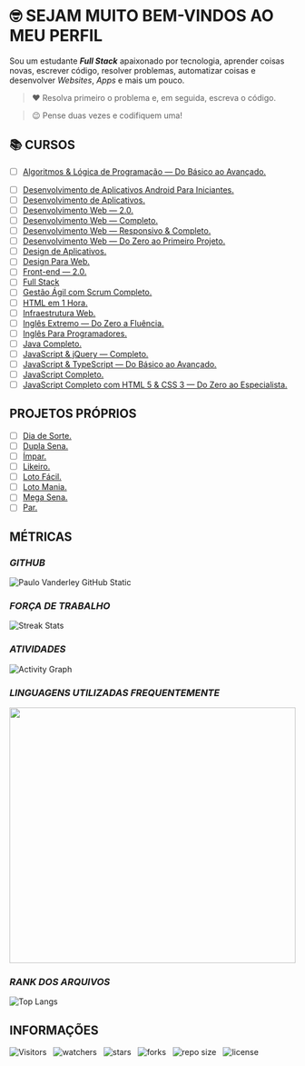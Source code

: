 <!-- TITULO -->
# :nerd_face: **SEJAM MUITO BEM-VINDOS AO MEU PERFIL**

<!-- DESCRIÇÃO -->
Sou um estudante ***Full Stack*** apaixonado por tecnologia, aprender coisas novas, escrever código, resolver problemas, automatizar coisas e desenvolver *Websites*, *Apps* e mais um pouco.

<!-- CITAÇÕES -->
> :heart: Resolva primeiro o problema e, em seguida, escreva o código.

> :wink: Pense duas vezes e codifiquem uma!

<!-- CONTATOS -->

<!-- CURSOS -->
## :books: **CURSOS**

<!-- * [ ] [Agência Web.](https://github.com/Devsgeeknerd/cur-age-web) -->
* [ ] [Algoritmos & Lógica de Programação — Do Básico ao Avançado.](https://github.com/Devsgeeknerd/cur-alg-log-pro-bas-ava)
<!-- * [ ] [Android Arch.](https://github.com/Devsgeeknerd/cur-and-arc) -->
<!-- * [ ] [Android Express.](https://github.com/Devsgeeknerd/cur-and-exp) -->
<!-- * [ ] [Android Para iniciantes.](https://github.com/Devsgeeknerd/cur-and-par-ini) -->
<!-- * [ ] [Angular 2 — Desmistificado.](https://github.com/Devsgeeknerd/cur-ang-des) -->
<!-- * [ ] [Aprenda Rápido Unity 3D.](https://github.com/Devsgeeknerd/cur-apr-rap-uni-3d) -->
<!-- * [ ] [Bancos de Dados.](https://gihub.com/Devsgeeknerd/cur-ban-dad) -->
<!-- * [ ] [Bootstrap 4 — Ultimate.](https://github.com/Devsgeeknerd/cur-boo-ult) -->
* [ ] [Desenvolvimento de Aplicativos Android Para Iniciantes.](https://github.com/Devsgeeknerd/cur-des-apl-and-par-ini)
* [ ] [Desenvolvimento de Aplicativos.](https://github.com/Devsgeeknerd/cur-des-apl)
* [ ] [Desenvolvimento Web — 2.0.](https://github.com/Desvgeeknerd/cur-des-web)
* [ ] [Desenvolvimento Web — Completo.](https://github.com/Devsgeeknerd/cur-des-web-com)
* [ ] [Desenvolvimento Web — Responsivo & Completo.](https://github.com/Devsgeeknerd/cur-web-res-com)
* [ ] [Desenvolvimento Web — Do Zero ao Primeiro Projeto.](https://github.com/Devsgeeknerd/cur-des-web-zer-pri-pro)
* [ ] [Design de Aplicativos.](https://github.com/Devsgeeknerd/cur-des-apl)
* [ ] [Design Para Web.](https://github.com/Devsgeeknerd/cur-des-par-web)
* [ ] [Front-end — 2.0.](https://github.com/Devsgeeknerd/cur-fro-end)
* [ ] [Full Stack](https://github.com/Devsgeeknerd/cur-ful-sta)
* [ ] [Gestão Ágil com Scrum Completo.](https://github.com/Devsgeeknerd/cur-ges-agi-scr-com)
* [ ] [HTML em 1 Hora.](https://github.com/Devsgeeknerd/cur-htm-hor)
* [ ] [Infraestrutura Web.](https://github.com/Devsgeeknerd/cur-inf-web)
* [ ] [Inglês Extremo — Do Zero a Fluência.](https://github.com/Devsgeeknerd/cur-ing-ext-zer-flu)
* [ ] [Inglês Para Programadores.](https://github.com/Devsgeeknerd/cur-ing-par-pro)
* [ ] [Java Completo.](https://github.com/Devsgeeknerd/cur-jv-com)
* [ ] [JavaScript & jQuery — Completo.](https://github.com/Devsgeeknerd/cur-js-jqu-com)
* [ ] [JavaScript & TypeScript — Do Básico ao Avançado.](https://github.com/Devsgeeknerd/cur-js-typ-bas-ava)
* [ ] [JavaScript Completo.](https://github.com/Devsgeeknerd/cur-js-com)
* [ ] [JavaScript Completo com HTML 5 & CSS 3 — Do Zero ao Especialista.](https://github.com/Devsgeeknerd/cur-js-com-htm-css-zer-esp)
<!-- * [ ] [Kanban Completo.](https://github.com/Devsgeeknerd/cur-kan-com) -->
<!-- * [ ] [Kotlin Completo.](https://github.com/Devsgeeknerd/cur-kot-com) -->
<!-- * [ ] [Kotlin Para Iniciantes.](https://github.com/Devsgeeknerd/cur-kot-par-ini) -->
<!-- * [ ] [Lógica de Programação.](https://github.com/Devsgeeknerd/cur-log-pro) -->
<!-- * [ ] [Marketing Digital Para Programadores.](https://github.com/Devsgeeknerd/cur-mar-par-pro) -->
<!-- * [ ] [Node.js.](https://github.com/Devsgeeknerd/cur-nod) -->
<!-- * [ ] [PHP Jedi.](https://github.com/Devsgeeknerd/cur-php-jed) -->
<!-- * [ ] [Produtividade Para Programadores.](https://github.com/Devsgeeknerd/cur-pro-par-pro) -->
<!-- * [ ] [React.js Ninja.](https://github.com/Devsgeeknerd/cur-rea-nin) -->
<!-- * [ ] [SEO Para sites WordPress.](https://github.com/Devsgeeknerd/cur-seo-par-sit-wp) -->
<!-- * [ ] [Unity 5 — Como Criar um Jogo de Plataforma 3D.](https://github.com/Devsgeeknerd/cur-uni-com-cri-jog-pla-3d) -->
<!-- * [ ] [Web Design Express.](https://github.com/Devsgeeknerd/cur-web-des-exp) -->
<!-- * [ ] [Webmaster Front-end completo.](https://github.com/Devsgeeknerd/cur-wm-fron-end-com) -->
<!-- * [ ] [Wordpress Completo.](https://github.com/Devsgeeknerd/cur-wp-com) -->

<!-- PROJETOS DOS CURSOS -->
<!-- ## :mortar_board: **PROJETOS DOS CURSOS** -->

<!-- * [ ] DevsPortal. -->

<!-- TREINAMENTOS -->
<!-- ## **TREINAMENTOS** -->

<!-- * [ ] WordPress. -->

<!-- WORKSHOPS -->
<!-- ## **PROJETOS DOS WORKSHOPS** -->

<!-- O QUE APRENDI -->
<!-- ## **O QUE APRENDI** -->

<!-- LINGUAGENS -->
<!-- ### *LINGUAGENS* -->

<!-- METODOLOGIAS -->
<!-- ### *METODOLOGIAS* -->

<!-- FRAMEWORKS -->
<!-- ### *FRAMEWORKS* -->

<!-- BIBLIOTECAS -->
<!-- ### *BIBLIOTECAS* -->

<!-- FERRAMENTAS -->
<!-- ### *FERRAMENTAS* -->

<!-- PROJETOS PRÓPRIOS -->
## **PROJETOS PRÓPRIOS**

* [ ] [Dia de Sorte.](https://github.com/Devsgeeknerd/pro-dia-sor)
* [ ] [Dupla Sena.](https://github.com/Devsgeeknerd/pro-dup-sen)
* [ ] [Ímpar.](https://github.com/Devsgeeknerd/pro-imp)
* [ ] [Likeiro.](https://github.com/Devsgeeknerd/pro-lik)
* [ ] [Loto Fácil.](https://github.com/Devsgeeknerd/pro-lot-fac)
* [ ] [Loto Mania.](https://github.com/Devsgeeknerd/pro-lot-man)
* [ ] [Mega Sena.](https://github.com/Devsgeeknerd/pro-meg-sen)
* [ ] [Par.](https://github.com/Devsgeeknerd/pro-par)

<!-- MÉTRICAS -->
## **MÉTRICAS**

<!-- GITHUB -->
### *GITHUB*

![Paulo Vanderley GitHub Static](https://github-readme-stats.vercel.app/api?username=Devsgeeknerd&count_private=true&show_icons=true&title_color=ffffff&bg_color=DEG,fcb045,fd1d1d,820ad1&icon_color=000000&text_color=000000&include_all_commits=true&cache_seconds=10800&line_height=30&border_color=0000ff&border_radius=18&card_width=600&locale=pt-BR)

<!-- PERSEVERANÇA -->
### *FORÇA DE TRABALHO*

![Streak Stats](https://github-readme-streak-stats.herokuapp.com/?user=Devsgeeknerd&stroke=ffffff&background=820ad1&ring=ffff00&fire=ff0000&currStreakNum=22f55f&currStreakLabel=ffffff&sideNums=ffffff&sideLabels=22f55f&dates=ffff00&hide_border=true)

<!-- GRÁFICO DE ATIVIDADES -->
### *ATIVIDADES*

![Activity Graph](https://activity-graph.herokuapp.com/graph?username=Devsgeeknerd&bg_color=ba4de3&color=ffffff&line=ffff00&point=000000&area=true&area_color=000000&hide_border=true&custom_title=Garfico%20de%20Commits)

<!-- WAKATIME -->
### *LINGUAGENS UTILIZADAS FREQUENTEMENTE*

<p align="center">
    <img src="https://wakatime.com/share/@Devsgeeknerd/77d003db-f2b0-43ab-8038-56c1cb8ccdfd.svg" width="100%" height="450" />
</p>

<!-- RANK DOS ARQUIVOS -->
### *RANK DOS ARQUIVOS*

![Top Langs](https://github-readme-stats.vercel.app/api/top-langs/?username=Devsgeeknerd&layout=default&langs_count=10&title_color=000000&bg_color=c3e6&card_width=600&custom_title=Rank%20dos%20Arquivos)

<!-- INFORMAÇÕES -->

## INFORMAÇÕES

![Visitors](https://api.visitorbadge.io/api/visitors?path=Devsgeeknerd%2FDevsgeeknerd&label=Visitantes&labelColor=%23f9e64f&countColor=%23008000&style=plastic "Total de visitas")
&nbsp;
![watchers](https://img.shields.io/github/watchers/Devsgeeknerd/Devsgeeknerd?style=plastic&label=OBSERVADORES&labelColor=f9e64f "Total de observadores")
&nbsp;
![stars](https://img.shields.io/github/stars/Devsgeeknerd/Devsgeeknerd?style=plastic&label=ESTRELAS&labelColor=f9e64f "Total de Estrelas Recebidas")
&nbsp;
![forks](https://img.shields.io/github/forks/Devsgeeknerd/Devsgeeknerd?style=plastic&label=BIFURCAÇÕES&labelColor=f9e64f "Total de Bifurcações")
&nbsp;
![repo size](https://img.shields.io/github/repo-size/Devsgeeknerd/Devsgeeknerd?style=plastic&label=TAMANHO&labelColor=f9e64f "Tamanho do Repositório")
&nbsp;
![license](https://img.shields.io/github/license/Devsgeeknerd/Devsgeeknerd?style=plastic&label=LICENÇA&labelColor=f9e64f "Licença do Repositório")
